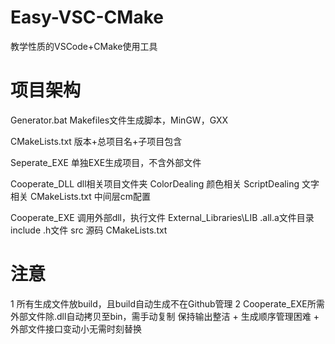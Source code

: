 # Easy-VSC-CMake
教学性质的VSCode+CMake使用工具

# 项目架构
Generator.bat   Makefiles文件生成脚本，MinGW，GXX

CMakeLists.txt  版本+总项目名+子项目包含

Seperate_EXE 单独EXE生成项目，不含外部文件

Cooperate_DLL   dll相关项目文件夹
    ColorDealing    颜色相关
    ScriptDealing   文字相关
    CMakeLists.txt  中间层cm配置

Cooperate_EXE   调用外部dll，执行文件
    External_Libraries\LIB  .all.a文件目录
    include                 .h文件
    src                     源码
    CMakeLists.txt

# 注意
1 所有生成文件放build，且build自动生成不在Github管理
2 Cooperate_EXE所需外部文件除.dll自动拷贝至bin，需手动复制
    保持输出整洁 + 生成顺序管理困难 + 外部文件接口变动小无需时刻替换